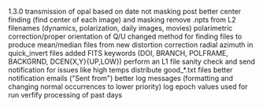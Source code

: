 1.3.0
  transmission of opal based on date
  not masking post
  better center finding (find center of each image) and masking
  remove .npts from L2 filenames (dynamics, polarization, daily images, movies)
  polarimetric correction/proper orientation of Q/U
  changed method for finding files to produce mean/median files from
  new distortion correction
  radial azimuth in quick_invert files
  added FITS keywords (DOI, BRANCH, POLFRAME, BACKGRND, DCEN{X,Y}{UP,LOW})
  perform an L1 file sanity check and send notification for issues like high temps
  distribute good_*.txt files
  better notification emails ("Sent from")
  better log messages (formatting and changing normal occurrences to lower priority)
  log epoch values used for run
  verfify processing of past days
